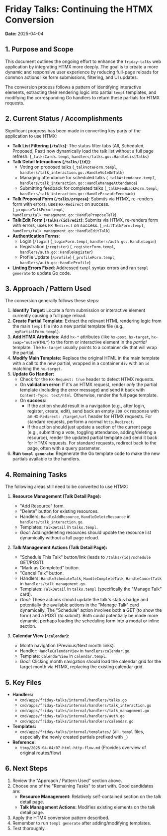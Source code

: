 # Friday Talks: Continuing the HTMX Conversion

**Date:** 2025-04-04

## 1. Purpose and Scope

This document outlines the ongoing effort to enhance the `friday-talks` web application by integrating HTMX more deeply. The goal is to create a more dynamic and responsive user experience by reducing full-page reloads for common actions like form submissions, filtering, and UI updates.

The conversion process follows a pattern of identifying interactive elements, extracting their rendering logic into partial `templ` templates, and modifying the corresponding Go handlers to return these partials for HTMX requests.

## 2. Current Status / Accomplishments

Significant progress has been made in converting key parts of the application to use HTMX:

*   **Talk List Filtering (`/talks`)**: The status filter tabs (All, Scheduled, Proposed, Past) now dynamically load the talk list without a full page refresh. (`_talksCards.templ`, `handlers/talks.go::HandleListTalks`)
*   **Talk Detail Interactions (`/talks/{id}`)**:
    *   Voting on proposed talks (`_talkVoteForm.templ`, `handlers/talk_interaction.go::HandleVoteOnTalk`)
    *   Managing attendance for scheduled talks (`_talkAttendance.templ`, `handlers/talk_interaction.go::HandleManageAttendance`)
    *   Submitting feedback for completed talks (`_talkFeedbackForm.templ`, `handlers/talk_interaction.go::HandleProvideFeedback`)
*   **Talk Proposal Form (`/talks/propose`)**: Submits via HTMX, re-renders form with errors, uses `HX-Redirect` on success. (`_proposeTalkForm.templ`, `handlers/talk_management.go::HandleProposeTalk`)
*   **Talk Edit Form (`/talks/{id}/edit`)**: Submits via HTMX, re-renders form with errors, uses `HX-Redirect` on success. (`_editTalkForm.templ`, `handlers/talk_management.go::HandleEditTalk`)
*   **Authentication Forms**:
    *   Login (`/login`) (`_loginForm.templ`, `handlers/auth.go::HandleLogin`)
    *   Registration (`/register`) (`_registerForm.templ`, `handlers/auth.go::HandleRegister`)
    *   Profile Update (`/profile`) (`_profileForm.templ`, `handlers/auth.go::HandleProfile`)
*   **Linting Errors Fixed**: Addressed `templ` syntax errors and ran `templ generate` to update Go code.

## 3. Approach / Pattern Used

The conversion generally follows these steps:

1.  **Identify Target:** Locate a form submission or interactive element currently causing a full page reload.
2.  **Create Partial Template:** Extract the relevant HTML rendering logic from the main `templ` file into a new partial template file (e.g., `_myPartialForm.templ`).
3.  **Add HTMX Attributes:** Add `hx-*` attributes (like `hx-post`, `hx-target`, `hx-swap="outerHTML"`) to the form or interactive element in the *partial* template. The `hx-target` usually points to a container div that will wrap the partial.
4.  **Modify Main Template:** Replace the original HTML in the main template with a call to the new partial, wrapped in a container `div` with an `id` matching the `hx-target`.
5.  **Update Go Handler:**
    *   Check for the `HX-Request: true` header to detect HTMX requests.
    *   On **validation error**: If it's an HTMX request, render *only* the partial template (including the error message) and send it back with `Content-Type: text/html`. Otherwise, render the full page template.
    *   On **success**: 
        *   If the action should result in a navigation (e.g., after login, register, create, edit), send back an empty `200 OK` response with an `HX-Redirect: /target/url` header for HTMX requests. For standard requests, perform a normal `http.Redirect`.
        *   If the action should just update a section of the current page (e.g., submitting a vote, toggling attendance, adding/deleting a resource), render the updated partial template and send it back for HTMX requests. For standard requests, redirect back to the page, often with a query parameter.
6.  **Run `templ generate`:** Regenerate the Go template code to make the new partials available to the handlers.

## 4. Remaining Tasks

The following areas still need to be converted to use HTMX:

1.  **Resource Management (Talk Detail Page):**
    *   "Add Resource" form.
    *   "Delete" button for existing resources.
    *   Handlers: `HandleAddResource`, `HandleDeleteResource` in `handlers/talk_interaction.go`.
    *   Templates: `TalkDetail` in `talks.templ`.
    *   *Goal:* Adding/deleting resources should update the resource list dynamically without a full page reload.

2.  **Talk Management Actions (Talk Detail Page):**
    *   "Schedule This Talk" button/link (leads to `/talks/{id}/schedule` GET/POST).
    *   "Mark as Completed" button.
    *   "Cancel Talk" button.
    *   Handlers: `HandleScheduleTalk`, `HandleCompleteTalk`, `HandleCancelTalk` in `handlers/talk_management.go`.
    *   Templates: `TalkDetail` in `talks.templ` (specifically the "Manage Talk" card).
    *   *Goal:* These actions should update the talk's status badge and potentially the available actions in the "Manage Talk" card dynamically.
The "Schedule" action involves both a GET (to show the form) and a POST (to submit). Both could potentially be made more dynamic, perhaps loading the scheduling form into a modal or inline section.

3.  **Calendar View (`/calendar`):**
    *   Month navigation (Previous/Next month links).
    *   Handler: `HandleCalendarView` in `handlers/calendar.go`.
    *   Template: `CalendarView` in `calendar.templ`.
    *   *Goal:* Clicking month navigation should load the calendar grid for the target month via HTMX, replacing the existing calendar grid.

## 5. Key Files

*   **Handlers:**
    *   `cmd/apps/friday-talks/internal/handlers/talks.go`
    *   `cmd/apps/friday-talks/internal/handlers/talk_interaction.go`
    *   `cmd/apps/friday-talks/internal/handlers/talk_management.go`
    *   `cmd/apps/friday-talks/internal/handlers/auth.go`
    *   `cmd/apps/friday-talks/internal/handlers/calendar.go`
*   **Templates:**
    *   `cmd/apps/friday-talks/internal/templates/` (all `.templ` files, especially the newly created partials prefixed with `_`)
*   **Reference:**
    *   `ttmp/2025-04-04/07-html-http-flow.md` (Provides overview of original routes/flow)

## 6. Next Steps

1.  Review the "Approach / Pattern Used" section above.
2.  Choose one of the "Remaining Tasks" to start with. Good candidates are:
    *   **Resource Management:** Relatively self-contained section on the talk detail page.
    *   **Talk Management Actions:** Modifies existing elements on the talk detail page.
3.  Apply the HTMX conversion pattern described.
4.  Remember to run `templ generate` after adding/modifying templates.
5.  Test thoroughly. 